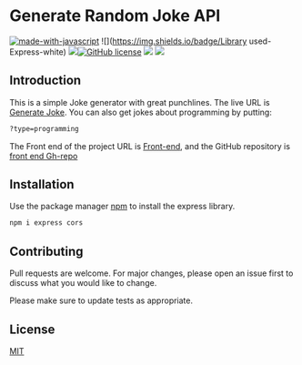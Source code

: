 # Generate Random Joke API

[![made-with-javascript](https://img.shields.io/badge/Made%20with-JavaScript-1f425f.svg)](https://www.javascript.com)
![](https://img.shields.io/badge/Library used-Express-white)
![](https://img.shields.io/badge/go-F-red)[![GitHub license](https://img.shields.io/github/license/Naereen/StrapDown.js.svg)](https://github.com/Naereen/StrapDown.js/blob/master/LICENSE)
![](https://img.shields.io/badge/Version-v1.0.0-orange)
![](https://img.shields.io/badge/Branches-1-blue)



## Introduction
This is a simple Joke generator with great punchlines. The live URL is [Generate Joke](https://generatejoke.herokuapp.com/api/jokes/random). You can also get jokes about programming by putting: 
```bash
?type=programming
```
The Front end of the project URL is [Front-end](https://lab1b.github.io/Generate-Random-Joke/), and the GitHub repository is [front end Gh-repo](https://github.com/LaB1B/Generate-Random-Joke)

## Installation

Use the package manager [npm](https://pip.pypa.io/en/stable/) to install the express library.

```bash
npm i express cors
```



## Contributing
Pull requests are welcome. For major changes, please open an issue first to discuss what you would like to change.

Please make sure to update tests as appropriate.

## License
[MIT](https://choosealicense.com/licenses/mit/)
